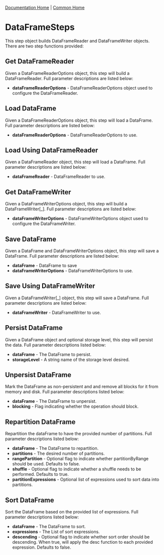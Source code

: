 [Documentation Home](../../docs/readme.md) | [Common Home](../readme.md)

# DataFrameSteps
This step object builds DataFrameReader and DataFrameWriter objects. 
There are two step functions provided:

## Get DataFrameReader
Given a DataFrameReaderOptions object, this step will build a DataFrameReader.
Full parameter descriptions are listed below:

* **dataFrameReaderOptions** - DataFrameReaderOptions object used to configure the DataFrameReader.

## Load DataFrame
Given a DataFrameReaderOptions object, this step will load a DataFrame.
Full parameter descriptions are listed below:

* **dataFrameReaderOptions** - DataFrameReaderOptions to use.

## Load Using DataFrameReader
Given a DataFrameReader object, this step will load a DataFrame.
Full parameter descriptions are listed below:

* **dataFrameReader** - DataFrameReader to use.

## Get DataFrameWriter
Given a DataFrameWriterOptions object, this step will build a DataFrameWriter[_].
Full parameter descriptions are listed below:

* **dataFrameWriterOptions** - DataFrameWriterOptions object used to configure the DataFrameWriter.

## Save DataFrame
Given a DataFrame and DataFrameWriterOptions object, this step will save a DataFrame.
Full parameter descriptions are listed below:

* **dataFrame** - DataFrame to save
* **dataFrameWriterOptions** - DataFrameWriterOptions to use.

## Save Using DataFrameWriter
Given a DataFrameWriter[_] object, this step will save a DataFrame.
Full parameter descriptions are listed below:

* **dataFrameWriter** - DataFrameWriter to use.

## Persist DataFrame
Given a DataFrame object and optional storage level, this step will persist the data. Full parameter descriptions
listed below:

* **dataFrame** - The DataFrame to persist.
* **storageLevel** - A string name of the storage level desired.

## Unpersist DataFrame
Mark the DataFrame as non-persistent and and remove all blocks for it from memory and disk. Full parameter descriptions
listed below:

* **dataFrame** - The DataFrame to unpersist.
* **blocking** - Flag indicating whether the operation should block.

## Repartition DataFrame
Repartition the dataFrame to have the provided number of partitions. Full parameter descriptions listed below:

* **dataFrame** - The DataFrame to repartition.
* **partitions** - The desired number of partitions.
* **rangePartition** - Optional flag to indicate whether partitionByRange should be used. Defaults to false.
* **shuffle** - Optional flag to indicate whether a shuffle needs to be performed. Defaults to true.
* **partitionExpressions** - Optional list of expressions used to sort data into partitions.

## Sort DataFrame
Sort the DataFrame based on the provided list of expressions. Full parameter descriptions listed below:

* **dataFrame** - The DataFrame to sort.
* **expressions** - The List of sort expressions.
* **descending** - Optional flag to indicate whether sort order should be descending. 
When true, will apply the desc function to each provided expression. Defaults to false.
